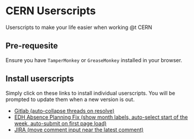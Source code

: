 # CERN Userscripts

Userscripts to make your life easier when working @t CERN

## Pre-requesite

Ensure you have `TamperMonkey` or `GreaseMonkey` installed in your browser.

## Install userscripts

Simply click on these links to install individual userscripts. You will be prompted to update them when a new version is out.

- [Gitlab (auto-collapse threads on resolve)](https://github.com/7PH/userscript-gitlab-auto-collapse-threads/raw/master/gitlab-auto-collapse-threads.user.js)
- [EDH Absence Planning Fix (show month labels, auto-select start of the week, auto-submit on first page load)](https://github.com/7PH/cern-userscripts/raw/refs/heads/master/src/edh.cern.ch/fix-absence-overview.user.js)
- [JIRA (move comment input near the latest comment)](https://github.com/7PH/cern-userscripts/raw/refs/heads/master/src/its.cern.ch/jira-fix-comment-input.user.js)
